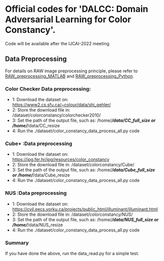 #  Official codes for 'DALCC: Domain Adversarial Learning for Color Constancy'.

Code will be  available after the IJCAI-2022 meeting.

## Data Preprocessing

For details on RAW image preprocessing principle, please refer to  [RAW_preprocessing_MATLAB](https://ridiqulous.com/process-raw-data-using-matlab-and-dcraw/comment-page-3/#comments/) and [RAW_preprocessing_Python](https://nbviewer.org/github/yourwanghao/CMUComputationalPhotography/blob/master/class2/notebook2.ipynb/).  


### Color Checker Data preprocessing:
+ 1: Download the dataset on: https://www2.cs.sfu.ca/~colour/data/shi_gehler/
+ 2: Store the download file in: /dataset/colorconstancy/colorchecker2010/
+ 3: Set the path of the output file, such as: /home/***/data/CC_full_size or /home/***/data/CC_resize
+ 4: Run the ./dataset/color_constancy_data_process_all.py code

### Cube+ :Data preprocessing
+ 1: Download the dataset on: https://ipg.fer.hr/ipg/resources/color_constancy
+ 2: Store the download file in: /dataset/colorconstancy/Cube/
+ 3: Set the path of the output file, such as: /home/***/data/Cube_full_size or /home/***/data/Cube_resize
+ 4: Run the ./dataset/color_constancy_data_process_all.py code



### NUS :Data preprocessing
+ 1: Download the dataset on: https://cvil.eecs.yorku.ca/projects/public_html/illuminant/illuminant.html
+ 2: Store the download file in: /dataset/colorconstancy/NUS/
+ 3: Set the path of the output file, such as: /home/***/data/NUS_full_size or /home/***/data/NUS_resize
+ 4: Run the ./dataset/color_constancy_data_process_all.py code



### Summary
If you have done the above, run the data_read.py  for a simple test.
